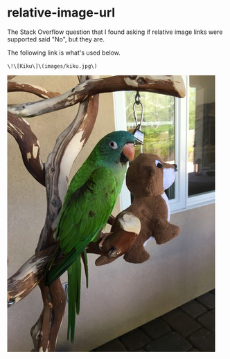 # relative-image-url
The Stack Overflow question that I found asking if relative image links were supported said "No", but they are.

The following link is what's used below.

    \!\[Kiku\]\(images/kiku.jpg\)

![Kiku](images/kiku.jpg)